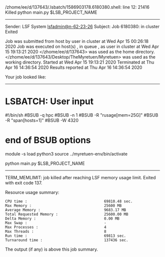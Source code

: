 /zhome/ee/d/137643/.lsbatch/1586903178.6180380.shell: line 12: 21416 Killed                  python main.py $LSB_PROJECT_NAME

------------------------------------------------------------
Sender: LSF System <lsfadmin@n-62-23-26>
Subject: Job 6180380: <NNAgent136000-IMP-sample-length10-hist10> in cluster <dcc> Exited

Job <NNAgent136000-IMP-sample-length10-hist10> was submitted from host <n-62-30-6> by user <s183905> in cluster <dcc> at Wed Apr 15 00:26:18 2020
Job was executed on host(s) <n-62-23-26>, in queue <hpc>, as user <s183905> in cluster <dcc> at Wed Apr 15 19:13:21 2020
</zhome/ee/d/137643> was used as the home directory.
</zhome/ee/d/137643/Desktop/TheMyretuen/Myretuen> was used as the working directory.
Started at Wed Apr 15 19:13:21 2020
Terminated at Thu Apr 16 14:36:54 2020
Results reported at Thu Apr 16 14:36:54 2020

Your job looked like:

------------------------------------------------------------
# LSBATCH: User input
#!/bin/sh
#BSUB -q hpc
#BSUB -n 1
#BSUB -R "rusage[mem=25G]"
#BSUB -R "span[hosts=1]"
#BSUB -W 4320
# end of BSUB options

module -s load python3
source ../myretuen-env/bin/activate

python main.py $LSB_PROJECT_NAME


------------------------------------------------------------

TERM_MEMLIMIT: job killed after reaching LSF memory usage limit.
Exited with exit code 137.

Resource usage summary:

    CPU time :                                   69810.48 sec.
    Max Memory :                                 25600 MB
    Average Memory :                             9683.17 MB
    Total Requested Memory :                     25600.00 MB
    Delta Memory :                               0.00 MB
    Max Swap :                                   -
    Max Processes :                              4
    Max Threads :                                8
    Run time :                                   69813 sec.
    Turnaround time :                            137436 sec.

The output (if any) is above this job summary.

